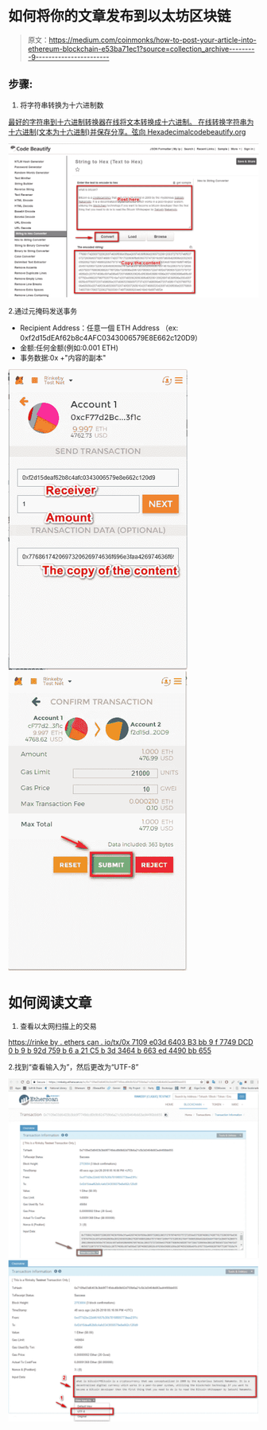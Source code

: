 # 如何将你的文章发布到以太坊区块链

> 原文：<https://medium.com/coinmonks/how-to-post-your-article-into-ethereum-blockchain-e53ba71ec1?source=collection_archive---------9----------------------->

## 步骤:

1.  将字符串转换为十六进制数

[最好的字符串到十六进制转换器在线将文本转换成十六进制。
在线转换字符串为十六进制(文本为十六进制)并保存分享。弦向 Hexadecimalcodebeautify.org](https://codebeautify.org/string-hex-converter)

![](img/99c702741d3c21db35ca0bf62fbcd937.png)

2.通过元掩码发送事务

*   Recipient Address：任意一個 ETH Address （ex: 0xf2d15dEAf62b8c4AFC0343006579E8E662c120D9）
*   金额:任何金额(例如:0.001 ETH)
*   事务数据:0x +"内容的副本"

![](img/e0558073288b01118a0f0e31556c3a86.png)![](img/20cb17044c2efca1d88d3121e89220b1.png)

# 如何阅读文章

1.  查看以太网扫描上的交易

[https://rinke by . ethers can . io/tx/0x 7109 e03d 6403 B3 bb 9 f 7749 DCD 0 b 9 b 92d 759 b 6 a 21 C5 b 3d 3464 b 663 ed 4490 bb 655](https://rinkeby.etherscan.io/tx/0x7109e03d6403b3bb9f7749dcd0b9b92d759b6a21c5b3d3464b663ed4490bb655)

2.找到“查看输入为”，然后更改为“UTF-8”

![](img/65393d2f7f30c281535ab7566bcd057c.png)![](img/4ce59f28f874b63587fd5dfe8f027f0b.png)